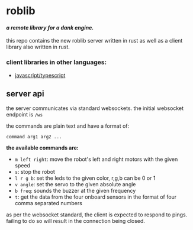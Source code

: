 # roblib

#### _a remote library for a dank engine._

this repo contains the new roblib server written in rust as well as a client
library also written in rust.

### client libraries in other languages:

-   [javascript/typescript](https://github.com/kareszklub/roblib-client)

## server api

the server communicates via standard websockets. the initial websocket endpoint
is `/ws`

the commands are plain text and have a format of:

```
command arg1 arg2 ...
```

**the available commands are:**

-   `m left right`: move the robot's left and right motors with the given speed
-   `s`: stop the robot
-   `l r g b`: set the leds to the given color, r,g,b can be 0 or 1
-   `v angle`: set the servo to the given absolute angle
-   `b freq`: sounds the buzzer at the given frequency
-   `t`: get the data from the four onboard sensors in the format of four comma
    separated numbers

as per the websocket standard, the client is expected to respond to pings.
failing to do so will result in the connection being closed.
